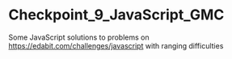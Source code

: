 # Checkpoint_9_JavaScript_GMC
Some JavaScript solutions to problems on https://edabit.com/challenges/javascript with ranging difficulties 
